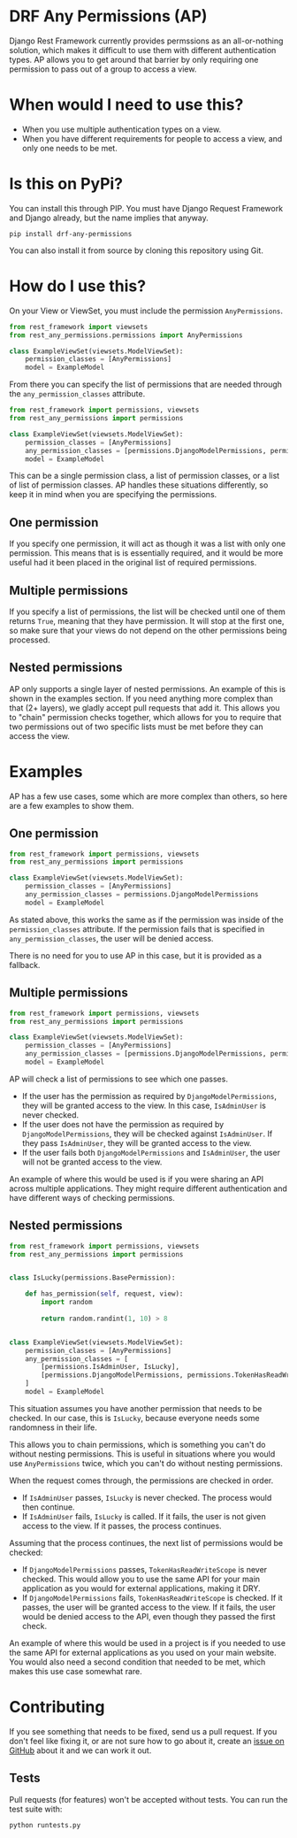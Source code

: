 DRF Any Permissions (AP)
========================
Django Rest Framework currently provides permssions as an all-or-nothing solution, which makes it difficult to use them with different authentication types.  AP allows you to get around that barrier by only requiring one permission to pass out of a group to access a view.

When would I need to use this?
==============================
* When you use multiple authentication types on a view.
* When you have different requirements for people to access a view, and only one needs to be met.

Is this on PyPi?
================
You can install this through PIP.  You must have Django Request Framework and
Django already, but the name implies that anyway.

```
pip install drf-any-permissions
```

You can also install it from source by cloning this repository using Git.

How do I use this?
==================
On your View or ViewSet, you must include the permission `AnyPermissions`.

```python
from rest_framework import viewsets
from rest_any_permissions.permissions import AnyPermissions

class ExampleViewSet(viewsets.ModelViewSet):
    permission_classes = [AnyPermissions]
    model = ExampleModel
```

From there you can specify the list of permissions that are needed through the `any_permission_classes` attribute.

```python
from rest_framework import permissions, viewsets
from rest_any_permissions import permissions

class ExampleViewSet(viewsets.ModelViewSet):
    permission_classes = [AnyPermissions]
    any_permission_classes = [permissions.DjangoModelPermissions, permissions.IsAdminUser]
    model = ExampleModel
```

This can be a single permission class, a list of permission classes, or a list of list of permission classes.  AP handles these situations differently, so keep it in mind when you are specifying the permissions.

One permission
--------------
If you specify one permission, it will act as though it was a list with only one permission.  This means that is is essentially required, and it would be more useful had it been placed in the original list of required permissions.

Multiple permissions
---------------------
If you specify a list of permissions, the list will be checked until one of them returns `True`, meaning that they have permission.  It will stop at the first one, so make sure that your views do not depend on the other permissions being processed.

Nested permissions
-----------------------------
AP only supports a single layer of nested permissions.  An example of this is shown in the examples section.  If you need anything more complex than that (2+ layers), we gladly accept pull requests that add it.  This allows you to "chain" permission checks together, which allows for you to require that two permissions out of two specific lists must be met before they can access the view.

Examples
========

AP has a few use cases, some which are more complex than others, so here are a few examples to show them.

One permission
--------------

```python
from rest_framework import permissions, viewsets
from rest_any_permissions import permissions

class ExampleViewSet(viewsets.ModelViewSet):
    permission_classes = [AnyPermissions]
    any_permission_classes = permissions.DjangoModelPermissions
    model = ExampleModel
```

As stated above, this works the same as if the permission was inside of the `permission_classes` attribute.  If the permission fails that is specified in `any_permission_classes`, the user will be denied access.

There is no need for you to use AP in this case, but it is provided as a fallback.

Multiple permissions
--------------------

```python
from rest_framework import permissions, viewsets
from rest_any_permissions import permissions

class ExampleViewSet(viewsets.ModelViewSet):
    permission_classes = [AnyPermissions]
    any_permission_classes = [permissions.DjangoModelPermissions, permissions.IsAdminUser]
    model = ExampleModel
```

AP will check a list of permissions to see which one passes.

* If the user has the permission as required by `DjangoModelPermissions`, they will be granted access to the view.  In this case, `IsAdminUser` is never checked.
* If the user does not have the permission as required by `DjangoModelPermissions`, they will be checked against `IsAdminUser`.  If they pass `IsAdminUser`, they will be granted access to the view.
* If the user fails both `DjangoModelPermissions` and `IsAdminUser`, the user will not be granted access to the view.

An example of where this would be used is if you were sharing an API across multiple applications.  They might require different authentication and have different ways of checking permissions.

Nested permissions
------------------

```python
from rest_framework import permissions, viewsets
from rest_any_permissions import permissions


class IsLucky(permissions.BasePermission):

    def has_permission(self, request, view):
        import random
        
        return random.randint(1, 10) > 8


class ExampleViewSet(viewsets.ModelViewSet):
    permission_classes = [AnyPermissions]
    any_permission_classes = [
        [permissions.IsAdminUser, IsLucky],
        [permissions.DjangoModelPermissions, permissions.TokenHasReadWriteScope],
    ]
    model = ExampleModel
```

This situation assumes you have another permission that needs to be checked.  In our case, this is `IsLucky`, because everyone needs some randomness in their life.

This allows you to chain permissions, which is something you can't do without nesting permissions.  This is useful in situations where you would use `AnyPermissions` twice, which you can't do without nesting permissions.

When the request comes through, the permissions are checked in order.

* If `IsAdminUser` passes, `IsLucky` is never checked.  The process would then continue.
* If `IsAdminUser` fails, `IsLucky` is called.  If it fails, the user is not given access to the view.  If it passes, the process continues.

Assuming that the process continues, the next list of permissions would be checked:

* If `DjangoModelPermissions` passes, `TokenHasReadWriteScope` is never checked.  This would allow you to use the same API for your main application as you would for external applications, making it DRY.
* If `DjangoModelPermissions` fails, `TokenHasReadWriteScope` is checked.  If it passes, the user will be granted access to the view.  If it fails, the user would be denied access to the API, even though they passed the first check.

An example of where this would be used in a project is if you needed to use the same API for external applications as you used on your main website.  You would also need a second condition that needed to be met, which makes this use case somewhat rare.

Contributing
============
If you see something that needs to be fixed, send us a pull request.  If you don't feel like fixing it, or are not sure how to go about it, create an [issue on GitHub](https://github.com/kevin-brown/drf-any-permissions/issues) about it and we can work it out.

Tests
-----
Pull requests (for features) won't be accepted without tests.  You can run the test suite with:
```
python runtests.py
```
